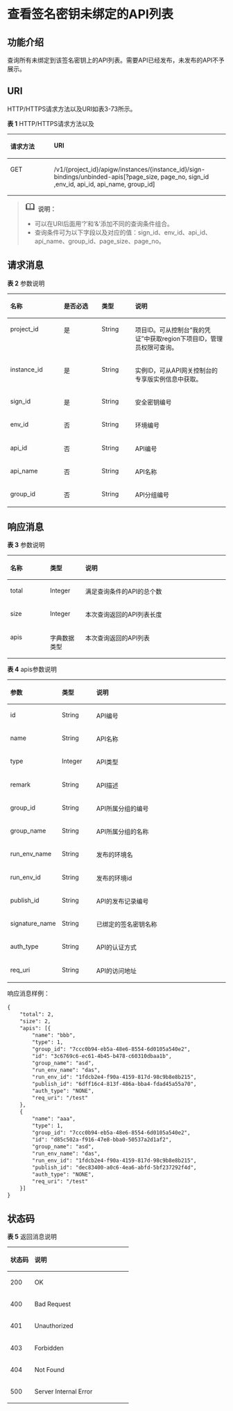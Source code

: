 # 查看签名密钥未绑定的API列表<a name="apig-phapi-180713141"></a>

## 功能介绍<a name="section51759191"></a>

查询所有未绑定到该签名密钥上的API列表。需要API已经发布，未发布的API不予展示。

## URI<a name="section63179535"></a>

HTTP/HTTPS请求方法以及URI如表3-73所示。

**表 1**  HTTP/HTTPS请求方法以及

<a name="table42511059"></a>
<table><thead align="left"><tr id="row55091690"><th class="cellrowborder" valign="top" width="20%" id="mcps1.2.3.1.1"><p id="p33241899"><a name="p33241899"></a><a name="p33241899"></a>请求方法</p>
</th>
<th class="cellrowborder" valign="top" width="80%" id="mcps1.2.3.1.2"><p id="p8239264"><a name="p8239264"></a><a name="p8239264"></a>URI</p>
</th>
</tr>
</thead>
<tbody><tr id="row63400625"><td class="cellrowborder" valign="top" width="20%" headers="mcps1.2.3.1.1 "><p id="p35177032"><a name="p35177032"></a><a name="p35177032"></a>GET</p>
</td>
<td class="cellrowborder" valign="top" width="80%" headers="mcps1.2.3.1.2 "><p id="p30767306"><a name="p30767306"></a><a name="p30767306"></a>/v1/{project_id}/apigw/instances/{instance_id}/sign-bindings/unbinded-apis[?page_size, page_no, sign_id ,env_id, api_id, api_name, group_id]</p>
</td>
</tr>
</tbody>
</table>

>![](public_sys-resources/icon-note.gif) **说明：**   
>-   可以在URI后面用‘?’和‘&’添加不同的查询条件组合。  
>-   查询条件可为以下字段以及对应的值：sign\_id、env\_id、api\_id、api\_name、group\_id、page\_size、page\_no。  

## 请求消息<a name="section31744903"></a>

**表 2**  参数说明

<a name="table5666522"></a>
<table><thead align="left"><tr id="row16340827"><th class="cellrowborder" valign="top" width="24.48755124487551%" id="mcps1.2.5.1.1"><p id="p48538593"><a name="p48538593"></a><a name="p48538593"></a>名称</p>
</th>
<th class="cellrowborder" valign="top" width="17.348265173482652%" id="mcps1.2.5.1.2"><p id="p39311997"><a name="p39311997"></a><a name="p39311997"></a>是否必选</p>
</th>
<th class="cellrowborder" valign="top" width="15.308469153084694%" id="mcps1.2.5.1.3"><p id="p30155156"><a name="p30155156"></a><a name="p30155156"></a>类型</p>
</th>
<th class="cellrowborder" valign="top" width="42.85571442855714%" id="mcps1.2.5.1.4"><p id="p26648592"><a name="p26648592"></a><a name="p26648592"></a>说明</p>
</th>
</tr>
</thead>
<tbody><tr id="row10119141815116"><td class="cellrowborder" valign="top" width="24.48755124487551%" headers="mcps1.2.5.1.1 "><p id="p55878963"><a name="p55878963"></a><a name="p55878963"></a>project_id</p>
</td>
<td class="cellrowborder" valign="top" width="17.348265173482652%" headers="mcps1.2.5.1.2 "><p id="p29902160"><a name="p29902160"></a><a name="p29902160"></a>是</p>
</td>
<td class="cellrowborder" valign="top" width="15.308469153084694%" headers="mcps1.2.5.1.3 "><p id="p6155914"><a name="p6155914"></a><a name="p6155914"></a>String</p>
</td>
<td class="cellrowborder" valign="top" width="42.85571442855714%" headers="mcps1.2.5.1.4 "><p id="p28867016"><a name="p28867016"></a><a name="p28867016"></a>项目ID。可从控制台“我的凭证”中获取region下项目ID，管理员权限可查询。</p>
</td>
</tr>
<tr id="row843201705116"><td class="cellrowborder" valign="top" width="24.48755124487551%" headers="mcps1.2.5.1.1 "><p id="p1780913159538"><a name="p1780913159538"></a><a name="p1780913159538"></a>instance_id</p>
</td>
<td class="cellrowborder" valign="top" width="17.348265173482652%" headers="mcps1.2.5.1.2 "><p id="p9809215115310"><a name="p9809215115310"></a><a name="p9809215115310"></a>是</p>
</td>
<td class="cellrowborder" valign="top" width="15.308469153084694%" headers="mcps1.2.5.1.3 "><p id="p1280914152538"><a name="p1280914152538"></a><a name="p1280914152538"></a>String</p>
</td>
<td class="cellrowborder" valign="top" width="42.85571442855714%" headers="mcps1.2.5.1.4 "><p id="p1880914157537"><a name="p1880914157537"></a><a name="p1880914157537"></a>实例ID，可从API网关控制台的专享版实例信息中获取。</p>
</td>
</tr>
<tr id="row11052377"><td class="cellrowborder" valign="top" width="24.48755124487551%" headers="mcps1.2.5.1.1 "><p id="p22827350"><a name="p22827350"></a><a name="p22827350"></a>sign_id</p>
</td>
<td class="cellrowborder" valign="top" width="17.348265173482652%" headers="mcps1.2.5.1.2 "><p id="p37076080"><a name="p37076080"></a><a name="p37076080"></a>是</p>
</td>
<td class="cellrowborder" valign="top" width="15.308469153084694%" headers="mcps1.2.5.1.3 "><p id="p50372494"><a name="p50372494"></a><a name="p50372494"></a>String</p>
</td>
<td class="cellrowborder" valign="top" width="42.85571442855714%" headers="mcps1.2.5.1.4 "><p id="p53640217"><a name="p53640217"></a><a name="p53640217"></a>安全密钥编号</p>
</td>
</tr>
<tr id="row12999906"><td class="cellrowborder" valign="top" width="24.48755124487551%" headers="mcps1.2.5.1.1 "><p id="p46359483"><a name="p46359483"></a><a name="p46359483"></a>env_id</p>
</td>
<td class="cellrowborder" valign="top" width="17.348265173482652%" headers="mcps1.2.5.1.2 "><p id="p64130612"><a name="p64130612"></a><a name="p64130612"></a>否</p>
</td>
<td class="cellrowborder" valign="top" width="15.308469153084694%" headers="mcps1.2.5.1.3 "><p id="p27197045"><a name="p27197045"></a><a name="p27197045"></a>String</p>
</td>
<td class="cellrowborder" valign="top" width="42.85571442855714%" headers="mcps1.2.5.1.4 "><p id="p55477031"><a name="p55477031"></a><a name="p55477031"></a>环境编号</p>
</td>
</tr>
<tr id="row29531233"><td class="cellrowborder" valign="top" width="24.48755124487551%" headers="mcps1.2.5.1.1 "><p id="p43219711"><a name="p43219711"></a><a name="p43219711"></a>api_id</p>
</td>
<td class="cellrowborder" valign="top" width="17.348265173482652%" headers="mcps1.2.5.1.2 "><p id="p11135713"><a name="p11135713"></a><a name="p11135713"></a>否</p>
</td>
<td class="cellrowborder" valign="top" width="15.308469153084694%" headers="mcps1.2.5.1.3 "><p id="p29577584"><a name="p29577584"></a><a name="p29577584"></a>String</p>
</td>
<td class="cellrowborder" valign="top" width="42.85571442855714%" headers="mcps1.2.5.1.4 "><p id="p46974099"><a name="p46974099"></a><a name="p46974099"></a>API编号</p>
</td>
</tr>
<tr id="row20113712"><td class="cellrowborder" valign="top" width="24.48755124487551%" headers="mcps1.2.5.1.1 "><p id="p18597965"><a name="p18597965"></a><a name="p18597965"></a>api_name</p>
</td>
<td class="cellrowborder" valign="top" width="17.348265173482652%" headers="mcps1.2.5.1.2 "><p id="p30040178"><a name="p30040178"></a><a name="p30040178"></a>否</p>
</td>
<td class="cellrowborder" valign="top" width="15.308469153084694%" headers="mcps1.2.5.1.3 "><p id="p17335368"><a name="p17335368"></a><a name="p17335368"></a>String</p>
</td>
<td class="cellrowborder" valign="top" width="42.85571442855714%" headers="mcps1.2.5.1.4 "><p id="p61987574"><a name="p61987574"></a><a name="p61987574"></a>API名称</p>
</td>
</tr>
<tr id="row21017262"><td class="cellrowborder" valign="top" width="24.48755124487551%" headers="mcps1.2.5.1.1 "><p id="p24676693"><a name="p24676693"></a><a name="p24676693"></a>group_id</p>
</td>
<td class="cellrowborder" valign="top" width="17.348265173482652%" headers="mcps1.2.5.1.2 "><p id="p52655079"><a name="p52655079"></a><a name="p52655079"></a>否</p>
</td>
<td class="cellrowborder" valign="top" width="15.308469153084694%" headers="mcps1.2.5.1.3 "><p id="p37203022"><a name="p37203022"></a><a name="p37203022"></a>String</p>
</td>
<td class="cellrowborder" valign="top" width="42.85571442855714%" headers="mcps1.2.5.1.4 "><p id="p60654834"><a name="p60654834"></a><a name="p60654834"></a>API分组编号</p>
</td>
</tr>
</tbody>
</table>

## 响应消息<a name="section21200323"></a>

**表 3**  参数说明

<a name="table34366064"></a>
<table><thead align="left"><tr id="row59541114"><th class="cellrowborder" valign="top" width="18.18%" id="mcps1.2.4.1.1"><p id="p58100907"><a name="p58100907"></a><a name="p58100907"></a>名称</p>
</th>
<th class="cellrowborder" valign="top" width="16.16%" id="mcps1.2.4.1.2"><p id="p8553058"><a name="p8553058"></a><a name="p8553058"></a>类型</p>
</th>
<th class="cellrowborder" valign="top" width="65.66%" id="mcps1.2.4.1.3"><p id="p21709060"><a name="p21709060"></a><a name="p21709060"></a>说明</p>
</th>
</tr>
</thead>
<tbody><tr id="row13603451"><td class="cellrowborder" valign="top" width="18.18%" headers="mcps1.2.4.1.1 "><p id="p28137775"><a name="p28137775"></a><a name="p28137775"></a>total</p>
</td>
<td class="cellrowborder" valign="top" width="16.16%" headers="mcps1.2.4.1.2 "><p id="p64567303"><a name="p64567303"></a><a name="p64567303"></a>Integer</p>
</td>
<td class="cellrowborder" valign="top" width="65.66%" headers="mcps1.2.4.1.3 "><p id="p62569068"><a name="p62569068"></a><a name="p62569068"></a>满足查询条件的API的总个数</p>
</td>
</tr>
<tr id="row26250702"><td class="cellrowborder" valign="top" width="18.18%" headers="mcps1.2.4.1.1 "><p id="p45932145"><a name="p45932145"></a><a name="p45932145"></a>size</p>
</td>
<td class="cellrowborder" valign="top" width="16.16%" headers="mcps1.2.4.1.2 "><p id="p29516244"><a name="p29516244"></a><a name="p29516244"></a>Integer</p>
</td>
<td class="cellrowborder" valign="top" width="65.66%" headers="mcps1.2.4.1.3 "><p id="p42005535"><a name="p42005535"></a><a name="p42005535"></a>本次查询返回的API列表长度</p>
</td>
</tr>
<tr id="row42505499"><td class="cellrowborder" valign="top" width="18.18%" headers="mcps1.2.4.1.1 "><p id="p20393431"><a name="p20393431"></a><a name="p20393431"></a>apis</p>
</td>
<td class="cellrowborder" valign="top" width="16.16%" headers="mcps1.2.4.1.2 "><p id="p41255182"><a name="p41255182"></a><a name="p41255182"></a>字典数据类型</p>
</td>
<td class="cellrowborder" valign="top" width="65.66%" headers="mcps1.2.4.1.3 "><p id="p53335466"><a name="p53335466"></a><a name="p53335466"></a>本次查询返回的API列表</p>
</td>
</tr>
</tbody>
</table>

**表 4**  apis参数说明

<a name="table10257154"></a>
<table><thead align="left"><tr id="row50958760"><th class="cellrowborder" valign="top" width="18.18%" id="mcps1.2.4.1.1"><p id="p34018899"><a name="p34018899"></a><a name="p34018899"></a><strong id="b37734636"><a name="b37734636"></a><a name="b37734636"></a>参数</strong></p>
</th>
<th class="cellrowborder" valign="top" width="16.16%" id="mcps1.2.4.1.2"><p id="p36606693"><a name="p36606693"></a><a name="p36606693"></a><strong id="b61024782"><a name="b61024782"></a><a name="b61024782"></a>类型</strong></p>
</th>
<th class="cellrowborder" valign="top" width="65.66%" id="mcps1.2.4.1.3"><p id="p44060270"><a name="p44060270"></a><a name="p44060270"></a><strong id="b60998111"><a name="b60998111"></a><a name="b60998111"></a>说明</strong></p>
</th>
</tr>
</thead>
<tbody><tr id="row41899953"><td class="cellrowborder" valign="top" width="18.18%" headers="mcps1.2.4.1.1 "><p id="p38453019"><a name="p38453019"></a><a name="p38453019"></a>id</p>
</td>
<td class="cellrowborder" valign="top" width="16.16%" headers="mcps1.2.4.1.2 "><p id="p27686854"><a name="p27686854"></a><a name="p27686854"></a>String</p>
</td>
<td class="cellrowborder" valign="top" width="65.66%" headers="mcps1.2.4.1.3 "><p id="p28042714"><a name="p28042714"></a><a name="p28042714"></a>API编号</p>
</td>
</tr>
<tr id="row51057834"><td class="cellrowborder" valign="top" width="18.18%" headers="mcps1.2.4.1.1 "><p id="p42043885"><a name="p42043885"></a><a name="p42043885"></a>name</p>
</td>
<td class="cellrowborder" valign="top" width="16.16%" headers="mcps1.2.4.1.2 "><p id="p50111533"><a name="p50111533"></a><a name="p50111533"></a>String</p>
</td>
<td class="cellrowborder" valign="top" width="65.66%" headers="mcps1.2.4.1.3 "><p id="p32502353"><a name="p32502353"></a><a name="p32502353"></a>API名称</p>
</td>
</tr>
<tr id="row51031407"><td class="cellrowborder" valign="top" width="18.18%" headers="mcps1.2.4.1.1 "><p id="p39903265"><a name="p39903265"></a><a name="p39903265"></a>type</p>
</td>
<td class="cellrowborder" valign="top" width="16.16%" headers="mcps1.2.4.1.2 "><p id="p10939048"><a name="p10939048"></a><a name="p10939048"></a>Integer</p>
</td>
<td class="cellrowborder" valign="top" width="65.66%" headers="mcps1.2.4.1.3 "><p id="p13647724"><a name="p13647724"></a><a name="p13647724"></a>API类型</p>
</td>
</tr>
<tr id="row61320148"><td class="cellrowborder" valign="top" width="18.18%" headers="mcps1.2.4.1.1 "><p id="p876124"><a name="p876124"></a><a name="p876124"></a>remark</p>
</td>
<td class="cellrowborder" valign="top" width="16.16%" headers="mcps1.2.4.1.2 "><p id="p3857204"><a name="p3857204"></a><a name="p3857204"></a>String</p>
</td>
<td class="cellrowborder" valign="top" width="65.66%" headers="mcps1.2.4.1.3 "><p id="p43998084"><a name="p43998084"></a><a name="p43998084"></a>API描述</p>
</td>
</tr>
<tr id="row40388913"><td class="cellrowborder" valign="top" width="18.18%" headers="mcps1.2.4.1.1 "><p id="p50276488"><a name="p50276488"></a><a name="p50276488"></a>group_id</p>
</td>
<td class="cellrowborder" valign="top" width="16.16%" headers="mcps1.2.4.1.2 "><p id="p45863748"><a name="p45863748"></a><a name="p45863748"></a>String</p>
</td>
<td class="cellrowborder" valign="top" width="65.66%" headers="mcps1.2.4.1.3 "><p id="p23976141"><a name="p23976141"></a><a name="p23976141"></a>API所属分组的编号</p>
</td>
</tr>
<tr id="row14458682"><td class="cellrowborder" valign="top" width="18.18%" headers="mcps1.2.4.1.1 "><p id="p30302560"><a name="p30302560"></a><a name="p30302560"></a>group_name</p>
</td>
<td class="cellrowborder" valign="top" width="16.16%" headers="mcps1.2.4.1.2 "><p id="p38588295"><a name="p38588295"></a><a name="p38588295"></a>String</p>
</td>
<td class="cellrowborder" valign="top" width="65.66%" headers="mcps1.2.4.1.3 "><p id="p38644182"><a name="p38644182"></a><a name="p38644182"></a>API所属分组的名称</p>
</td>
</tr>
<tr id="row12253325"><td class="cellrowborder" valign="top" width="18.18%" headers="mcps1.2.4.1.1 "><p id="p52995244"><a name="p52995244"></a><a name="p52995244"></a>run_env_name</p>
</td>
<td class="cellrowborder" valign="top" width="16.16%" headers="mcps1.2.4.1.2 "><p id="p64756360"><a name="p64756360"></a><a name="p64756360"></a>String</p>
</td>
<td class="cellrowborder" valign="top" width="65.66%" headers="mcps1.2.4.1.3 "><p id="p10773768"><a name="p10773768"></a><a name="p10773768"></a>发布的环境名</p>
</td>
</tr>
<tr id="row29855049"><td class="cellrowborder" valign="top" width="18.18%" headers="mcps1.2.4.1.1 "><p id="p2339899"><a name="p2339899"></a><a name="p2339899"></a>run_env_id</p>
</td>
<td class="cellrowborder" valign="top" width="16.16%" headers="mcps1.2.4.1.2 "><p id="p55314117"><a name="p55314117"></a><a name="p55314117"></a>String</p>
</td>
<td class="cellrowborder" valign="top" width="65.66%" headers="mcps1.2.4.1.3 "><p id="p51258512"><a name="p51258512"></a><a name="p51258512"></a>发布的环境id</p>
</td>
</tr>
<tr id="row58673429"><td class="cellrowborder" valign="top" width="18.18%" headers="mcps1.2.4.1.1 "><p id="p54927332"><a name="p54927332"></a><a name="p54927332"></a>publish_id</p>
</td>
<td class="cellrowborder" valign="top" width="16.16%" headers="mcps1.2.4.1.2 "><p id="p19928903"><a name="p19928903"></a><a name="p19928903"></a>String</p>
</td>
<td class="cellrowborder" valign="top" width="65.66%" headers="mcps1.2.4.1.3 "><p id="p3628455"><a name="p3628455"></a><a name="p3628455"></a>API的发布记录编号</p>
</td>
</tr>
<tr id="row8616217"><td class="cellrowborder" valign="top" width="18.18%" headers="mcps1.2.4.1.1 "><p id="p26824986"><a name="p26824986"></a><a name="p26824986"></a>signature_name</p>
</td>
<td class="cellrowborder" valign="top" width="16.16%" headers="mcps1.2.4.1.2 "><p id="p25340259"><a name="p25340259"></a><a name="p25340259"></a>String</p>
</td>
<td class="cellrowborder" valign="top" width="65.66%" headers="mcps1.2.4.1.3 "><p id="p39295133"><a name="p39295133"></a><a name="p39295133"></a>已绑定的签名密钥名称</p>
</td>
</tr>
<tr id="row194436159307"><td class="cellrowborder" valign="top" width="18.18%" headers="mcps1.2.4.1.1 "><p id="p124441715143014"><a name="p124441715143014"></a><a name="p124441715143014"></a>auth_type</p>
</td>
<td class="cellrowborder" valign="top" width="16.16%" headers="mcps1.2.4.1.2 "><p id="p1644461519309"><a name="p1644461519309"></a><a name="p1644461519309"></a>String</p>
</td>
<td class="cellrowborder" valign="top" width="65.66%" headers="mcps1.2.4.1.3 "><p id="p18444315103014"><a name="p18444315103014"></a><a name="p18444315103014"></a>API的认证方式</p>
</td>
</tr>
<tr id="row62593129319"><td class="cellrowborder" valign="top" width="18.18%" headers="mcps1.2.4.1.1 "><p id="p1925910128315"><a name="p1925910128315"></a><a name="p1925910128315"></a>req_uri</p>
</td>
<td class="cellrowborder" valign="top" width="16.16%" headers="mcps1.2.4.1.2 "><p id="p15259161219319"><a name="p15259161219319"></a><a name="p15259161219319"></a>String</p>
</td>
<td class="cellrowborder" valign="top" width="65.66%" headers="mcps1.2.4.1.3 "><p id="p1226051212318"><a name="p1226051212318"></a><a name="p1226051212318"></a>API的访问地址</p>
</td>
</tr>
</tbody>
</table>

响应消息样例：

```
{
	"total": 2,
	"size": 2,
	"apis": [{
		"name": "bbb",
		"type": 1,
		"group_id": "7ccc0b94-eb5a-48e6-8554-6d0105a540e2",
		"id": "3c6769c6-ec61-4b45-b478-c60310dbaa1b",
		"group_name": "asd",
		"run_env_name": "das",
		"run_env_id": "1fdcb2e4-f90a-4159-817d-98c9b8e8b215",
		"publish_id": "6dff16c4-813f-486a-bba4-fdad45a55a70",
		"auth_type": "NONE",
		"req_uri": "/test"
	},
	{
		"name": "aaa",
		"type": 1,
		"group_id": "7ccc0b94-eb5a-48e6-8554-6d0105a540e2",
		"id": "d85c502a-f916-47e8-bba0-50537a2d1af2",
		"group_name": "asd",
		"run_env_name": "das",
		"run_env_id": "1fdcb2e4-f90a-4159-817d-98c9b8e8b215",
		"publish_id": "dec83400-a0c6-4ea6-abfd-5bf237292f4d",
		"auth_type": "NONE",
		"req_uri": "/test"
	}]
}
```

## 状态码<a name="section17268672"></a>

**表 5**  返回消息说明

<a name="table59741839"></a>
<table><thead align="left"><tr id="row51360638"><th class="cellrowborder" valign="top" width="20%" id="mcps1.2.3.1.1"><p id="p66570984"><a name="p66570984"></a><a name="p66570984"></a>状态码</p>
</th>
<th class="cellrowborder" valign="top" width="80%" id="mcps1.2.3.1.2"><p id="p10538870"><a name="p10538870"></a><a name="p10538870"></a>说明</p>
</th>
</tr>
</thead>
<tbody><tr id="row32426065"><td class="cellrowborder" valign="top" width="20%" headers="mcps1.2.3.1.1 "><p id="p9265629"><a name="p9265629"></a><a name="p9265629"></a>200</p>
</td>
<td class="cellrowborder" valign="top" width="80%" headers="mcps1.2.3.1.2 "><p id="p12318518"><a name="p12318518"></a><a name="p12318518"></a>OK</p>
</td>
</tr>
<tr id="row43757803"><td class="cellrowborder" valign="top" width="20%" headers="mcps1.2.3.1.1 "><p id="p54721121"><a name="p54721121"></a><a name="p54721121"></a>400</p>
</td>
<td class="cellrowborder" valign="top" width="80%" headers="mcps1.2.3.1.2 "><p id="p3225816"><a name="p3225816"></a><a name="p3225816"></a>Bad Request</p>
</td>
</tr>
<tr id="row29032347"><td class="cellrowborder" valign="top" width="20%" headers="mcps1.2.3.1.1 "><p id="p2809910"><a name="p2809910"></a><a name="p2809910"></a>401</p>
</td>
<td class="cellrowborder" valign="top" width="80%" headers="mcps1.2.3.1.2 "><p id="p26276133"><a name="p26276133"></a><a name="p26276133"></a>Unauthorized</p>
</td>
</tr>
<tr id="row35158608"><td class="cellrowborder" valign="top" width="20%" headers="mcps1.2.3.1.1 "><p id="p29274969"><a name="p29274969"></a><a name="p29274969"></a>403</p>
</td>
<td class="cellrowborder" valign="top" width="80%" headers="mcps1.2.3.1.2 "><p id="p22462250"><a name="p22462250"></a><a name="p22462250"></a>Forbidden</p>
</td>
</tr>
<tr id="row833661"><td class="cellrowborder" valign="top" width="20%" headers="mcps1.2.3.1.1 "><p id="p417742"><a name="p417742"></a><a name="p417742"></a>404</p>
</td>
<td class="cellrowborder" valign="top" width="80%" headers="mcps1.2.3.1.2 "><p id="p15296380"><a name="p15296380"></a><a name="p15296380"></a>Not Found</p>
</td>
</tr>
<tr id="row36099169"><td class="cellrowborder" valign="top" width="20%" headers="mcps1.2.3.1.1 "><p id="p38351589"><a name="p38351589"></a><a name="p38351589"></a>500</p>
</td>
<td class="cellrowborder" valign="top" width="80%" headers="mcps1.2.3.1.2 "><p id="p6744143"><a name="p6744143"></a><a name="p6744143"></a>Server Internal Error</p>
</td>
</tr>
</tbody>
</table>

